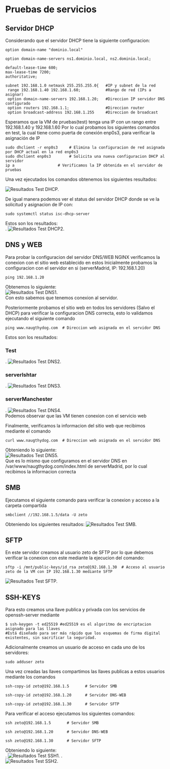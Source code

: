 # Pruebas de servicios

## Servidor DHCP
Considerando que el servidor DHCP tiene la siguiente configuracion:
```shell
option domain-name "dominio.local"

option domain-name-servers ns1.dominio.local, ns2.dominio.local;

default-lease-time 600;
max-lease-time 7200;
authoritative;

subnet 192.168.1.0 netmask 255.255.255.0{   #IP y subnet de la red
 range 192.168.1.40 192.168.1.60;           #Rango de red (IPs a asignar)
 option domain-name-servers 192.168.1.20;   #Direccion IP servidor DNS configurado
 option routers 192.168.1.1;                #Direccion router
 option broadcast-address 192.168.1.255     #Direccion de broadcast
```
Esperamos que la VM de pruebas(test) tenga una IP con un rango entre 192.168.1.40 y 192.168.1.60
Por lo cual probamos los siguientes comandos en test, la cual tiene como puerta de conexión enp0s3, para verificar la asignación de IP
```shell
sudo dhclient -r enp0s3     # Elimina la configuracion de red asignada por DHCP actual en la red enp0s3
sudo dhclient enp0s3        # Solicita una nueva configuracion DHCP al servidor
ip a                   # Verificamos la IP obtenida en el servidor de pruebas
```
Una vez ejecutados los comandos obtenemos los siguientes resultados:

![Resultados Test DHCP.](images/test_cmd1.png)

De igual manera podemos ver el status del servidor DHCP donde se ve la solicitud y asignacion de IP con:
```shell
sudo systemctl status isc-dhcp-server
```
Estos son los resultados:  
.
![Resultados Test DHCP2.](images/serverGilgamesh.png)

## DNS y WEB
Para probar la configuracion del servidor DNS/WEB NGINX verificamos la conexion con el sitio web establecido en estos
Inicialmente probamos la configuracion con el servidor en si (serverMadrid, IP: 192.168.1.20)
```shell
ping 192.168.1.20
```
Obtenemos lo siguiente:  
![Resultados Test DNS1.](images/test_cmd2.png)  
Con esto sabemos que tenemos conexion al servidor.

Posteriormente probamos el sitio web en todos los servidores (Salvo el DHCP) para verificar la configuracion DNS correcta, esto lo validamos ejecutando el siguiente comando
```shell
ping www.naugthydog.com  # Direccion web asignada en el servidor DNS
```
Estos son los resultados: 
### Test  
.
![Resultados Test DNS2.](images/test_cmd3.png)
### serverIshtar  
.
![Resultados Test DNS3.](images/serverIshtar.png)
### serverManchester  
.
![Resultados Test DNS4.](images/serverManchester.png)  
Podemos observar que las VM tienen conexion con el servicio web

Finalmente, verificamos la informacion del sitio web que recibimos mediante el comando
```shell
curl www.naugthydog.com  # Direccion web asignada en el servidor DNS
```
Obteniendo lo siguiente:  
![Resultados Test DNS5.](images/test_cmd4.png)  
Que es lo mismo que configuramos en el servidor DNS en /var/www/naugthydog.com/index.html de serverMadrid, por lo cual recibimos la informacion correcta
## SMB
Ejecutamos el siguiente comando para verificar la conexion y acceso a la carpeta compartida
```shell
smbclient //192.168.1.5/data -U zeto
```
Obteniendo los siguientes resultados:
![Resultados Test SMB.](images/test_cmd8.png)  

## SFTP
En este servidor creamos al usuario zeto de SFTP por lo que debemos verificar la conexion con este mediante la ejecucion del comando:
```shell
sftp -i /mnt/public-keys/id_rsa zeto@192.168.1.30  # Acceso al usuario zeto de la VM con IP 192.168.1.30 mediante SFTP
```  
![Resultados Test SFTP.](images/test_cmd7.png)
## SSH-KEYS
Para esto creamos una llave publica y privada con los servicios de openssh-server mediante
```shell
$ ssh-keygen -t ed25519 #ed25519 es el algoritmo de encriptacion asignado para las llaves
#Está diseñado para ser más rápido que los esquemas de firma digital existentes, sin sacrificar la seguridad.
```
Adicionalmente creamos un usuario de acceso en cada uno de los servidores:
```shell
sudo adduser zeto
```
Una vez creadas las llaves compartimos las llaves publicas a estos usuarios mediante los comandos
```shell
ssh-copy-id zeto@192.168.1.5       # Servidor SMB

ssh-copy-id zeto@192.168.1.20      # Servidor DNS-WEB

ssh-copy-id zeto@192.168.1.30      # Servidor SFTP
```
Para verificar el acceso ejecutamos los siguientes comandos:
```shell
ssh zeto@192.168.1.5       # Servidor SMB

ssh zeto@192.168.1.20      # Servidor DNS-WEB

ssh zeto@192.168.1.30      # Servidor SFTP
```
Obteniendo lo siguiente:  
.
![Resultados Test SSH1.](images/test_cmd5.png)
.  
![Resultados Test SSH2.](images/test_cmd6.png)
